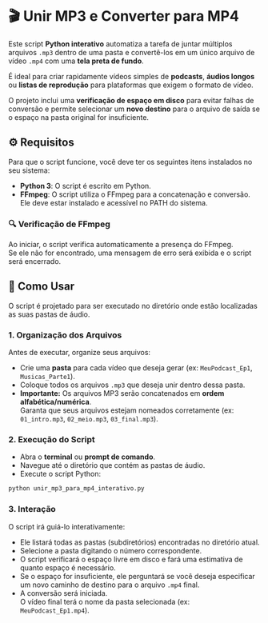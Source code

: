 # 🎬 Unir MP3 e Converter para MP4

Este script **Python interativo** automatiza a tarefa de juntar múltiplos arquivos `.mp3` dentro de uma pasta e convertê-los em um único arquivo de vídeo `.mp4` com uma **tela preta de fundo**.

É ideal para criar rapidamente vídeos simples de **podcasts**, **áudios longos** ou **listas de reprodução** para plataformas que exigem o formato de vídeo.

O projeto inclui uma **verificação de espaço em disco** para evitar falhas de conversão e permite selecionar um **novo destino** para o arquivo de saída se o espaço na pasta original for insuficiente.

## ⚙️ Requisitos

Para que o script funcione, você deve ter os seguintes itens instalados no seu sistema:

- **Python 3**: O script é escrito em Python.  
- **FFmpeg**: O script utiliza o FFmpeg para a concatenação e conversão. Ele deve estar instalado e acessível no PATH do sistema.

### 🔍 Verificação de FFmpeg

Ao iniciar, o script verifica automaticamente a presença do FFmpeg.  
Se ele não for encontrado, uma mensagem de erro será exibida e o script será encerrado.

## 🚀 Como Usar

O script é projetado para ser executado no diretório onde estão localizadas as suas pastas de áudio.

### 1. Organização dos Arquivos

Antes de executar, organize seus arquivos:

- Crie uma **pasta** para cada vídeo que deseja gerar (ex: `MeuPodcast_Ep1`, `Musicas_Parte1`).
- Coloque todos os arquivos `.mp3` que deseja unir dentro dessa pasta.
- **Importante:** Os arquivos MP3 serão concatenados em **ordem alfabética/numérica**.  
  Garanta que seus arquivos estejam nomeados corretamente (ex:  
  `01_intro.mp3`, `02_meio.mp3`, `03_final.mp3`).

### 2. Execução do Script

- Abra o **terminal** ou **prompt de comando**.  
- Navegue até o diretório que contém as pastas de áudio.  
- Execute o script Python:

```bash
python unir_mp3_para_mp4_interativo.py
```

### 3. Interação

O script irá guiá-lo interativamente:

- Ele listará todas as pastas (subdiretórios) encontradas no diretório atual.  
- Selecione a pasta digitando o número correspondente.  
- O script verificará o espaço livre em disco e fará uma estimativa de quanto espaço é necessário.  
- Se o espaço for insuficiente, ele perguntará se você deseja especificar um novo caminho de destino para o arquivo `.mp4` final.  
- A conversão será iniciada.  
  O vídeo final terá o nome da pasta selecionada (ex: `MeuPodcast_Ep1.mp4`).
